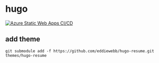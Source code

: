# hugo

[![Azure Static Web Apps CI/CD](https://github.com/jwyckoff/wyckoff-io-new/actions/workflows/azure-static-web-apps-white-sand-068247110.yml/badge.svg)](https://github.com/jwyckoff/wyckoff-io-new/actions/workflows/azure-static-web-apps-white-sand-068247110.yml)
## add theme

```
git submodule add -f https://github.com/eddiewebb/hugo-resume.git themes/hugo-resume
```
